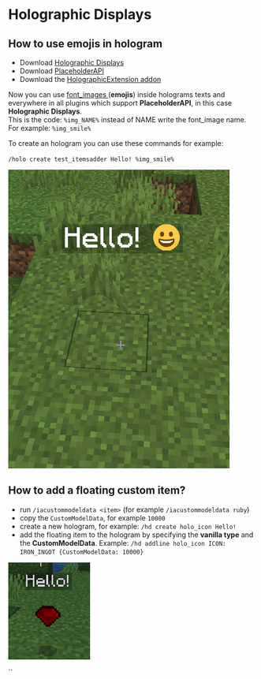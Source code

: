 # Holographic Displays

## How to use emojis in hologram

* Download [Holographic Displays](https://dev.bukkit.org/projects/holographic-displays)
* Download [PlaceholderAPI](https://www.spigotmc.org/resources/placeholderapi.6245/)
* Download the [HolographicExtension addon](https://www.spigotmc.org/resources/holographicextension.18461/)

Now you can use [font\_images ](../../plugin-usage/adding-content/advanced/font-images/)\(**emojis**\) inside holograms texts and everywhere in all plugins which support **PlaceholderAPI**, in this case **Holographic Displays**.  
This is the code: `%img_NAME%` instead of NAME write the font\_image name.  
For example: `%img_smile%`

To create an hologram you can use these commands for example:

`/holo create test_itemsadder Hello! %img_smile%`

![](../../.gitbook/assets/image%20%2820%29.png)

## How to add a floating custom item?

* run `/iacustommodeldata <item>` \(for example `/iacustommodeldata ruby`\)
* copy the `CustomModelData`, for example `10000`
* create a new hologram, for example: `/hd create holo_icon Hello!`
* add the floating item to the hologram by specifying the **vanilla type** and the **CustomModelData**. Example:  `/hd addline holo_icon ICON: IRON_INGOT {CustomModelData: 10000}`

![](../../.gitbook/assets/immagine%20%28123%29.png)



\`\`

